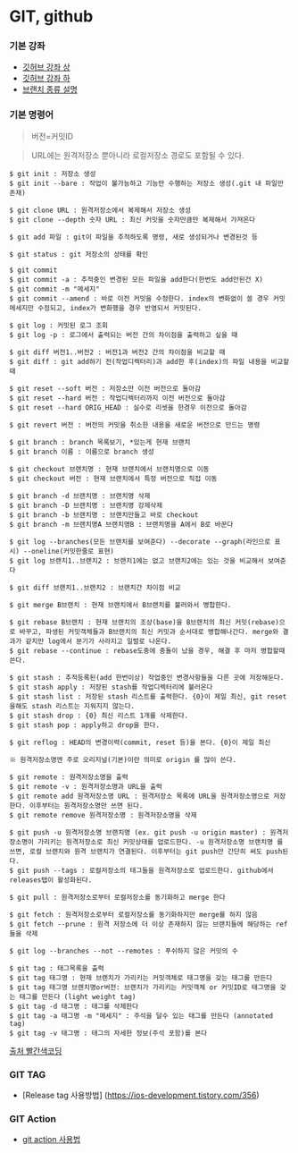 # GIT, github

### 기본 강좌
* [깃허브 강좌 상](https://www.youtube.com/watch?v=FXDjmsiv8fI&t=38s)
* [깃허브 강좌 하](https://www.youtube.com/watch?v=GaKjTjwcKQo)
* [브랜치 종류 설명](https://mylko72.gitbooks.io/git/content/branch/branch_type.html)

### 기본 명령어
> 버전=커밋ID

>URL에는 원격저장소 뿐아니라 로컬저장소 경로도 포함될 수 있다.
```console
$ git init : 저장소 생성
$ git init --bare : 작업이 불가능하고 기능만 수행하는 저장소 생성(.git 내 파일만 존재)

$ git clone URL : 원격저장소에서 복제해서 저장소 생성
$ git clone --depth 숫자 URL : 최신 커밋을 숫자만큼만 복제해서 가져온다

$ git add 파일 : git이 파일을 추적하도록 명령, 새로 생성되거나 변경된것 등

$ git status : git 저장소의 상태를 확인

$ git commit
$ git commit -a : 추적중인 변경된 모든 파일을 add한다(한번도 add안된건 X)
$ git commit -m "메세지"
$ git commit --amend : 바로 이전 커밋을 수정한다. index의 변화없이 쓸 경우 커밋메세지만 수정되고, index가 변화했을 경우 반영되서 커밋된다.

$ git log : 커밋된 로그 조회
$ git log -p : 로그에서 출력되는 버전 간의 차이점을 출력하고 싶을 때

$ git diff 버전1..버전2 : 버전1과 버전2 간의 차이점을 비교할 때
$ git diff : git add하기 전(작업디렉터리)과 add한 후(index)의 파일 내용을 비교할 때

$ git reset --soft 버전 : 저장소만 이전 버전으로 돌아감
$ git reset --hard 버전 : 작업디렉터리까지 이전 버전으로 돌아감
$ git reset --hard ORIG_HEAD : 실수로 리셋을 한경우 이전으로 돌아감

$ git revert 버전 : 버전의 커밋을 취소한 내용을 새로운 버전으로 만드는 명령

$ git branch : branch 목록보기, *있는게 현재 브랜치
$ git branch 이름 : 이름으로 branch 생성

$ git checkout 브랜치명 : 현재 브랜치에서 브랜치명으로 이동
$ git checkout 버전 : 현재 브랜치에서 특정 버전으로 직접 이동

$ git branch -d 브랜치명 : 브랜치명 삭제
$ git branch -D 브랜치명 : 브랜치명 강제삭제
$ git branch -b 브랜치명 : 브랜치만들고 바로 checkout
$ git branch -m 브랜치명A 브랜치명B : 브랜치명을 A에서 B로 바꾼다

$ git log --branches(모든 브랜치를 보여준다) --decorate --graph(라인으로 표시) --oneline(커밋한줄로 표현)
$ git log 브랜치1..브랜치2 : 브랜치1에는 없고 브랜치2에는 있는 것을 비교해서 보여준다

$ git diff 브랜치1..브랜치2 : 브랜치간 차이점 비교

$ git merge B브랜치 : 현재 브랜치에서 B브랜치를 불러와서 병합한다.

$ git rebase B브랜치 : 현재 브랜치의 조상(base)을 B브랜치의 최신 커밋(rebase)으로 바꾸고, 파생된 커밋객체들과 B브랜치의 최신 커밋과 순서대로 병합해나간다. merge와 결과가 같지만 log에서 분기가 사라지고 일렬로 나온다.
$ git rebase --continue : rebase도중에 충돌이 났을 경우, 해결 후 마저 병합할때 쓴다.

$ git stash : 추적등록된(add 한번이상) 작업중인 변경사항들을 다른 곳에 저장해둔다.
$ git stash apply : 저장된 stash를 작업디렉터리에 불러온다
$ git stash list : 저장된 stash 리스트를 출력한다. {0}이 제일 최신, git reset을해도 stash 리스트는 지워지지 않는다.
$ git stash drop : {0} 최신 리스트 1개를 삭제한다.
$ git stash pop : apply하고 drop을 한다.

$ git reflog : HEAD의 변경이력(commit, reset 등)을 본다. {0}이 제일 최신

※ 원격저장소명엔 주로 오리지널(기본)이란 의미로 origin 를 많이 쓴다.

$ git remote : 원격저장소명을 출력
$ git remote -v : 원격저장소명과 URL을 출력
$ git remote add 원격저장소명 URL : 원격저장소 목록에 URL을 원격저장소명으로 저장한다. 이후부터는 원격저장소명만 쓰면 된다.
$ git remote remove 원격저장소명 : 원격저장소명을 삭제

$ git push -u 원격저장소명 브랜치명 (ex. git push -u origin master) : 원격저장소명이 가리키는 원격저장소로 최신 커밋상태를 업로드한다. -u 원격저장소명 브랜치명 를 쓰면, 로컬 브랜치와 원격 브랜치가 연결된다. 이후부터는 git push만 간단히 써도 push된다.
$ git push --tags : 로컬저장소의 태그들을 원격저장소로 업로드한다. github에서 releases탭이 활성화된다.

$ git pull : 원격저장소로부터 로컬저장소를 동기화하고 merge 한다

$ git fetch : 원격저장소로부터 로컬저장소를 동기화하지만 merge를 하지 않음
$ git fetch --prune : 원격 저장소에 더 이상 존재하지 않는 브랜치들에 해당하는 ref 들을 삭제

$ git log --branches --not --remotes : 푸쉬하지 않은 커밋의 수

$ git tag : 태그목록을 출력
$ git tag 태그명 : 현재 브랜치가 가리키는 커밋객체로 태그명을 갖는 태그를 만든다
$ git tag 태그명 브랜치명or버전: 브랜치가 가리키는 커밋객체 or 커밋ID로 태그명을 갖는 태그를 만든다 (light weight tag)
$ git tag -d 태그명 : 태그를 삭제한다
$ git tag -a 태그명 -m "메세지" : 주석을 달수 있는 태그를 만든다 (annotated tag)
$ git tag -v 태그명 : 태그의 자세한 정보(주석 포함)를 본다
```
[출처 빨간색코딩](https://sjh836.tistory.com/31)

### GIT TAG
* [Release tag 사용방법] (https://ios-development.tistory.com/356)

### GIT Action
* [git action 사용법](https://zzsza.github.io/development/2020/06/06/github-action/)
